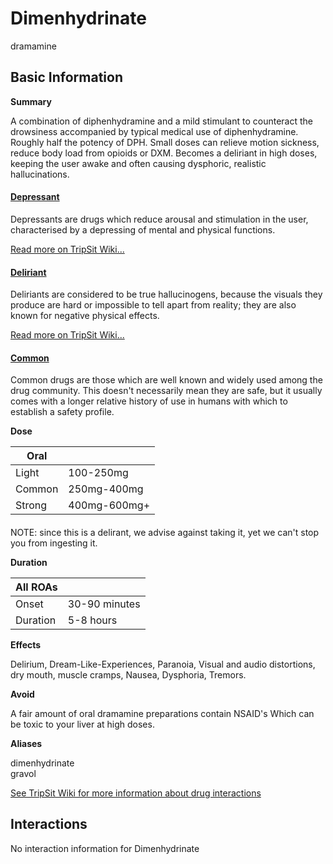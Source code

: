 # Dimenhydrinate

dramamine

## Basic Information

**Summary**

A combination of diphenhydramine and a mild stimulant to counteract the drowsiness accompanied by typical medical use of diphenhydramine. Roughly half the potency of DPH. Small doses can relieve motion sickness, reduce body load from opioids or DXM. Becomes a deliriant in high doses, keeping the user awake and often causing dysphoric, realistic hallucinations.

#### [Depressant](/category/depressant)

Depressants are drugs which reduce arousal and stimulation in the user, characterised by a depressing of mental and physical functions.

[Read more on TripSit Wiki...](#{category.wiki})

#### [Deliriant](/category/deliriant)

Deliriants are considered to be true hallucinogens, because the visuals they produce are hard or impossible to tell apart from reality; they are also known for negative physical effects.

[Read more on TripSit Wiki...](#{category.wiki})

#### [Common](/category/common)

Common drugs are those which are well known and widely used among the drug community. This doesn't necessarily mean they are safe, but it usually comes with a longer relative history of use in humans with which to establish a safety profile.

**Dose**

| Oral   |              |
| ------ | ------------ |
| Light  | 100-250mg    |
| Common | 250mg-400mg  |
| Strong | 400mg-600mg+ |

#### 

 NOTE: since this is a delirant, we advise against taking it, yet we can't stop you from ingesting it.

**Duration**

| All ROAs |               |
| -------- | ------------- |
| Onset    | 30-90 minutes |
| Duration | 5-8 hours     |

**Effects**

Delirium, Dream-Like-Experiences, Paranoia, Visual and audio distortions, dry mouth, muscle cramps, Nausea, Dysphoria, Tremors.

**Avoid**

A fair amount of oral dramamine preparations contain NSAID's Which can be toxic to your liver at high doses.

**Aliases**

dimenhydrinate  
gravol  

[See TripSit Wiki for more information about drug interactions](http://combo.tripsit.me/)

## Interactions

No interaction information for Dimenhydrinate